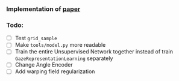 ### Implementation of [paper](https://arxiv.org/pdf/1911.06939.pdf)
### Todo:
- [ ] Test ```grid_sample```
- [ ] Make ```tools/model.py``` more readable
- [ ] Train the entire Unsupervised Network together instead of train ```GazeRepresentationLearning``` separately
- [ ] Change Angle Encoder
- [ ] Add warping field regularization
